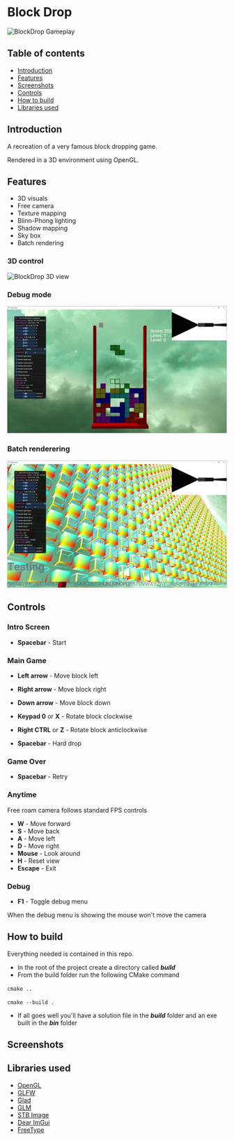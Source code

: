 # Block Drop

![BlockDrop Gameplay](readme-img/BlockDropGameplay.gif)

## Table of contents

- [Introduction](#intro)
- [Features](#features)
- [Screenshots](#screenshots)
- [Controls](#Controls)
- [How to build](#build)
- [Libraries used](#lib)

<a name="intro"></a>
## Introduction

A recreation of a very famous block dropping game. 

Rendered in a 3D environment using OpenGL.

<a name="features"></a>
## Features

- 3D visuals
- Free camera
- Texture mapping
- Blinn-Phong lighting
- Shadow mapping
- Sky box
- Batch rendering

### 3D control
![BlockDrop 3D view](readme-img/BlockDrop3D.gif)

### Debug mode
![BlockDrop Debug Mode](readme-img/BlockDropDebugMode.png)

### Batch renderering
![BlockDrop Batch Rendering](readme-img/BlockDropBatchRenderer.png)

<a name="Controls"></a>
## Controls

### Intro Screen
- **Spacebar** - Start

### Main Game
- **Left arrow** - Move block left
- **Right arrow** - Move block right
- **Down arrow** - Move block down
- **Keypad 0** or **X** - Rotate block clockwise
- **Right CTRL** or **Z** - Rotate block anticlockwise

- **Spacebar** - Hard drop

### Game Over
- **Spacebar** - Retry

### Anytime
Free roam camera follows standard FPS controls

- **W** - Move forward
- **S** - Move back
- **A** - Move left
- **D** - Move right
- **Mouse** - Look around
- **H** - Reset view
- **Escape** -  Exit

### Debug

- **F1** - Toggle debug menu

When the debug menu is showing the mouse won't move the camera

<a name="build"></a>
## How to build

Everything needed is contained in this repo.

* In the root of the project create a directory called ***build***
* From the build folder run the following CMake command

` cmake .. `

` cmake --build . `

* If all goes well you'll have a solution file in the ***build*** folder and an exe built in the ***bin*** folder

<a name="screenshots"></a>
## Screenshots

<a name="lib"></a>
## Libraries used

- [OpenGL](https://www.opengl.org/)
- [GLFW ](https://www.glfw.org/)
- [Glad](https://glad.dav1d.de/)
- [GLM](https://glm.g-truc.net/0.9.9/index.html)
- [STB Image](https://github.com/nothings/stb)
- [Dear ImGui](https://github.com/ocornut/imgui)
- [FreeType](https://www.freetype.org/)